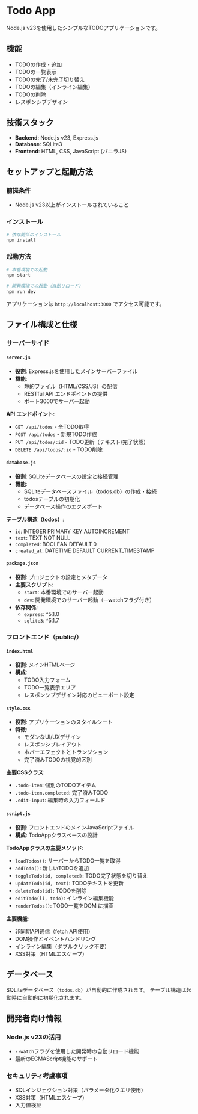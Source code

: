 # Todo App

Node.js v23を使用したシンプルなTODOアプリケーションです。

## 機能

- TODOの作成・追加
- TODOの一覧表示
- TODOの完了/未完了切り替え
- TODOの編集（インライン編集）
- TODOの削除
- レスポンシブデザイン

## 技術スタック

- **Backend**: Node.js v23, Express.js
- **Database**: SQLite3
- **Frontend**: HTML, CSS, JavaScript (バニラJS)

## セットアップと起動方法

### 前提条件
- Node.js v23以上がインストールされていること

### インストール
```bash
# 依存関係のインストール
npm install
```

### 起動方法
```bash
# 本番環境での起動
npm start

# 開発環境での起動（自動リロード）
npm run dev
```

アプリケーションは `http://localhost:3000` でアクセス可能です。

## ファイル構成と仕様

### サーバーサイド

#### `server.js`
- **役割**: Express.jsを使用したメインサーバーファイル
- **機能**:
  - 静的ファイル（HTML/CSS/JS）の配信
  - RESTful API エンドポイントの提供
  - ポート3000でサーバー起動

**API エンドポイント**:
- `GET /api/todos` - 全TODO取得
- `POST /api/todos` - 新規TODO作成
- `PUT /api/todos/:id` - TODO更新（テキスト/完了状態）
- `DELETE /api/todos/:id` - TODO削除

#### `database.js`
- **役割**: SQLiteデータベースの設定と接続管理
- **機能**:
  - SQLiteデータベースファイル（todos.db）の作成・接続
  - todosテーブルの初期化
  - データベース操作のエクスポート

**テーブル構造（todos）**:
- `id`: INTEGER PRIMARY KEY AUTOINCREMENT
- `text`: TEXT NOT NULL
- `completed`: BOOLEAN DEFAULT 0
- `created_at`: DATETIME DEFAULT CURRENT_TIMESTAMP

#### `package.json`
- **役割**: プロジェクトの設定とメタデータ
- **主要スクリプト**:
  - `start`: 本番環境でのサーバー起動
  - `dev`: 開発環境でのサーバー起動（--watchフラグ付き）
- **依存関係**:
  - `express`: ^5.1.0
  - `sqlite3`: ^5.1.7

### フロントエンド（public/）

#### `index.html`
- **役割**: メインHTMLページ
- **構成**:
  - TODO入力フォーム
  - TODO一覧表示エリア
  - レスポンシブデザイン対応のビューポート設定

#### `style.css`
- **役割**: アプリケーションのスタイルシート
- **特徴**:
  - モダンなUI/UXデザイン
  - レスポンシブレイアウト
  - ホバーエフェクトとトランジション
  - 完了済みTODOの視覚的区別

**主要CSSクラス**:
- `.todo-item`: 個別のTODOアイテム
- `.todo-item.completed`: 完了済みTODO
- `.edit-input`: 編集時の入力フィールド

#### `script.js`
- **役割**: フロントエンドのメインJavaScriptファイル
- **構成**: TodoAppクラスベースの設計

**TodoAppクラスの主要メソッド**:
- `loadTodos()`: サーバーからTODO一覧を取得
- `addTodo()`: 新しいTODOを追加
- `toggleTodo(id, completed)`: TODO完了状態を切り替え
- `updateTodo(id, text)`: TODOテキストを更新
- `deleteTodo(id)`: TODOを削除
- `editTodo(li, todo)`: インライン編集機能
- `renderTodos()`: TODO一覧をDOM に描画

**主要機能**:
- 非同期API通信（fetch API使用）
- DOM操作とイベントハンドリング
- インライン編集（ダブルクリック不要）
- XSS対策（HTMLエスケープ）

## データベース

SQLiteデータベース（`todos.db`）が自動的に作成されます。
テーブル構造は起動時に自動的に初期化されます。

## 開発者向け情報

### Node.js v23の活用
- `--watch`フラグを使用した開発時の自動リロード機能
- 最新のECMAScript機能のサポート

### セキュリティ考慮事項
- SQLインジェクション対策（パラメータ化クエリ使用）
- XSS対策（HTMLエスケープ）
- 入力値検証

